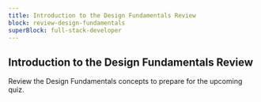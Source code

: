 ```yaml
---
title: Introduction to the Design Fundamentals Review
block: review-design-fundamentals
superBlock: full-stack-developer
---
```


## Introduction to the Design Fundamentals Review

Review the Design Fundamentals concepts to prepare for the upcoming quiz.
